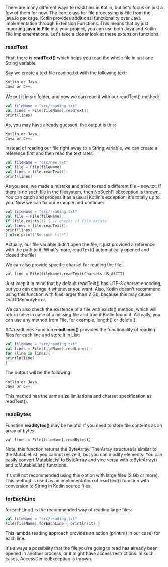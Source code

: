 There are many different ways to read files in Kotlin, but let's focus on just a few of them for now. The core class for
file processing is File from the java.io package. Kotlin provides additional functionality over Java implementation 
through Extension Functions. This means that by just importing **java.io.File** into your project, you can use 
both Java and Kotlin File implementations. Let's take a closer look at these extension functions.

### readText
First, there is **readText()** which helps you read the whole file in just one String variable.

Say we create a text file reading.txt with the following text:

```kotlin
Kotlin or Java,
Java or C++.
```
We put it in src folder, and now we can read it with our readText() method:

```kotlin
val fileName = "src/reading.txt"
val lines = File(fileName).readText()
print(lines)
```
As, you may have already guessed, the output is this:

```kotlin
Kotlin or Java,
Java or C++.
```
Instead of reading our file right away to a String variable, we can create a reference first and then read the text later:

```kotlin
val fileName = "src/new.txt"
val file = File(fileName)
val lines = file.readText()
print(lines)
```
As you see, we made a mistake and tried to read a different file – new.txt. If there is no such file in the filesystem, then NoSuchFileException is thrown. You can catch and process it as a usual Kotlin's exception, it's totally up to you. Now we can fix our example and continue:

```kotlin
val fileName = "src/reading.txt"
val file = File(fileName)
if (file.exists()) { // checks if file exists
val lines = file.readText()
print(lines)
} else print("No such file")
```
Actually, our file variable didn't open the file, it just provided a reference with the path to it. What's more, readText() automatically opened and closed the file!

We can also provide specific charset for reading the file:

``val line = File(fileName).readText(Charsets.US_ASCII)``

Just keep it in mind that by default readText() has UTF-8 charset encoding, but you can change it whenever you want. Also, Kotlin doesn't recommend using this function with files larger than 2 Gb, because this may cause OutOfMemoryError.

We can also check the existence of a file with exists() method, which will return false in case of a missing file and true if Kotlin found it. Actually, you can use any method from File, for example, length() or delete().

###readLines
Function **readLines()** provides the functionality of reading files for each line and store it in List:

```kotlin
val fileName = "src/reading.txt"
val lines = File(fileName).readLines()
for (line in lines){
println(line)
}
```
The output will be the following:

```kotlin
Kotlin or Java,
Java or C++.
```
This method has the same size limitations and charset specification as readText().

### readBytes
Function **readBytes()** may be helpful if you need to store file contents as an array of bytes:

`val lines = File(fileName).readBytes()`

Note, this function returns the ByteArray. The Array structure is similar to the MutableList, you cannot resize it, but you can modify elements. You can easily convert MutableList to ByteArray and vice versa with toByteArray() and toMutableList() functions.

It's still not recommended using this option with large files (2 Gb or more). This method is used as an implementation of readText() function with conversion to String in Kotlin source files.

### forEachLine
forEachLine() is the recommended way of reading large files:

```kotlin
val fileName = "src/reading.txt"
File(fileName).forEachLine { println(it) }
```
This lambda reading approach provides an action (println() in our case) for each line.

It's always a possibility that the file you're going to read has already been opened in another process, or it might have access restrictions. In such cases, AccessDeniedException is thrown.